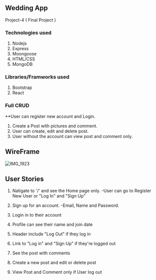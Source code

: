 ## Wedding App 

Project-4 ( Final Project )

### Technologies used 
 
1. Nodejs
2. Express
3. Moongoose
4. HTML/CSS
5. MongoDB

### Libraries/Framworks used 
1. Bootstrap
2. React


### Full CRUD 
**User can register new account and Login.
1. Create a Post with pictures and comment.
2. User can create, edit and delete post. 
3. User without the account can view post and comment only.  

## WireFrame 
![IMG_1923](https://user-images.githubusercontent.com/35648615/64209644-e91c5180-ce55-11e9-94f7-062fdaeb0533.jpg)



## User Stories
1. Natigate to '/' and see the Home page only. 
-User can go to Register New User or "Log In" and "Sign Up"

2. Sign up for an account.
-Email, Name and Password.

3. Login in to their account

4. Profile can see their name and join date

5. Header include "Log Out" if they log in

6. Link to "Log in" and "Sign Up" if they're logged out

7. See the post with comments

8. Create a new post and edit or delete post

9. View Post and Comment only if User log out 
